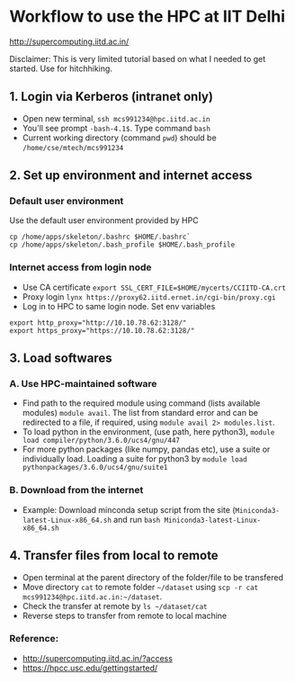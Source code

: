 # Workflow to use the HPC at IIT Delhi</br>
http://supercomputing.iitd.ac.in/   

Disclaimer: This is very limited tutorial based on what I needed to get started. Use for hitchhiking.

## 1. Login via Kerberos (intranet only)
- Open new terminal, `ssh mcs991234@hpc.iitd.ac.in`
- You'll see prompt `-bash-4.1$`. Type command `bash`
- Current working directory (command `pwd`) should be `/home/cse/mtech/mcs991234`

## 2. Set up environment and internet access
### Default user environment
Use the default user environment provided by HPC
```
cp /home/apps/skeleton/.bashrc $HOME/.bashrc`
cp /home/apps/skeleton/.bash_profile $HOME/.bash_profile
```

### Internet access from login node
- Use CA certificate `export SSL_CERT_FILE=$HOME/mycerts/CCIITD-CA.crt`
- Proxy login `lynx https://proxy62.iitd.ernet.in/cgi-bin/proxy.cgi`
- Log in to HPC to same login node. Set env variables
```
export http_proxy="http://10.10.78.62:3128/"
export https_proxy="https://10.10.78.62:3128/"
```

## 3. Load softwares
### A. Use HPC-maintained software
- Find path to the required module using command (lists available modules) `module avail`. The list from standard error and can be redirected to a file, if required, using `module avail 2> modules.list`.
- To load python in the environment, (use path, here python3), `module load compiler/python/3.6.0/ucs4/gnu/447`
- For more python packages (like numpy, pandas etc), use a suite or individually load. Loading a suite for python3 by `module load pythonpackages/3.6.0/ucs4/gnu/suite1`

### B. Download from the internet
- Example: Download minconda setup script from the site (`Miniconda3-latest-Linux-x86_64.sh` and run `bash Miniconda3-latest-Linux-x86_64.sh`

## 4. Transfer files from local to remote
- Open terminal at the parent directory of the folder/file to be transfered
- Move directory `cat` to remote folder `~/dataset` using `scp -r cat mcs991234@hpc.iitd.ac.in:~/dataset`. 
- Check the transfer at remote by `ls ~/dataset/cat`
- Reverse steps to transfer from remote to local machine

### Reference:
- http://supercomputing.iitd.ac.in/?access
- https://hpcc.usc.edu/gettingstarted/
